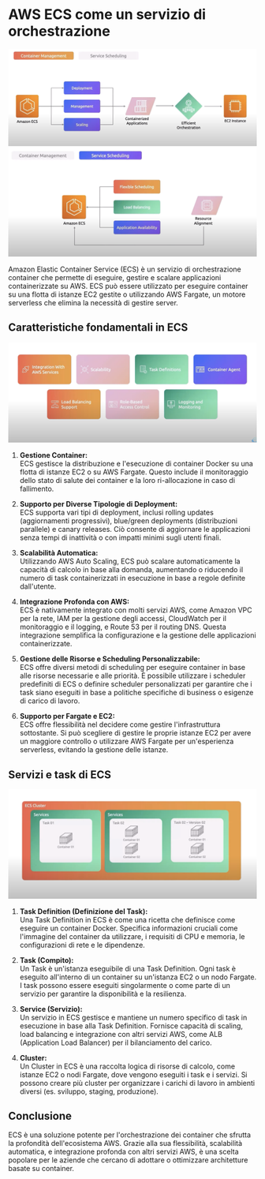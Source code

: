 # AWS ECS come un servizio di orchestrazione
![ecs](/images/aws-ecs.png)
![ecs](/images/aws-ecs-scheduling.png)

Amazon Elastic Container Service (ECS) è un servizio di orchestrazione container che permette di eseguire, gestire e scalare applicazioni containerizzate su AWS. ECS può essere utilizzato per eseguire container su una flotta di istanze EC2 gestite o utilizzando AWS Fargate, un motore serverless che elimina la necessità di gestire server.

## Caratteristiche fondamentali in ECS
![ecs](/images/aws-ecs-key-feature.png)
1. **Gestione Container:**  
   ECS gestisce la distribuzione e l'esecuzione di container Docker su una flotta di istanze EC2 o su AWS Fargate. Questo include il monitoraggio dello stato di salute dei container e la loro ri-allocazione in caso di fallimento.

2. **Supporto per Diverse Tipologie di Deployment:**  
   ECS supporta vari tipi di deployment, inclusi rolling updates (aggiornamenti progressivi), blue/green deployments (distribuzioni parallele) e canary releases. Ciò consente di aggiornare le applicazioni senza tempi di inattività o con impatti minimi sugli utenti finali.

3. **Scalabilità Automatica:**  
   Utilizzando AWS Auto Scaling, ECS può scalare automaticamente la capacità di calcolo in base alla domanda, aumentando o riducendo il numero di task containerizzati in esecuzione in base a regole definite dall'utente.

4. **Integrazione Profonda con AWS:**  
   ECS è nativamente integrato con molti servizi AWS, come Amazon VPC per la rete, IAM per la gestione degli accessi, CloudWatch per il monitoraggio e il logging, e Route 53 per il routing DNS. Questa integrazione semplifica la configurazione e la gestione delle applicazioni containerizzate.

5. **Gestione delle Risorse e Scheduling Personalizzabile:**  
   ECS offre diversi metodi di scheduling per eseguire container in base alle risorse necessarie e alle priorità. È possibile utilizzare i scheduler predefiniti di ECS o definire scheduler personalizzati per garantire che i task siano eseguiti in base a politiche specifiche di business o esigenze di carico di lavoro.

6. **Supporto per Fargate e EC2:**  
   ECS offre flessibilità nel decidere come gestire l'infrastruttura sottostante. Si può scegliere di gestire le proprie istanze EC2 per avere un maggiore controllo o utilizzare AWS Fargate per un'esperienza serverless, evitando la gestione delle istanze.

## Servizi e task di ECS
![ecs](/images/aws-ecs-service-task.png)

1. **Task Definition (Definizione del Task):**  
   Una Task Definition in ECS è come una ricetta che definisce come eseguire un container Docker. Specifica informazioni cruciali come l'immagine del container da utilizzare, i requisiti di CPU e memoria, le configurazioni di rete e le dipendenze.

2. **Task (Compito):**  
   Un Task è un'istanza eseguibile di una Task Definition. Ogni task è eseguito all'interno di un container su un'istanza EC2 o un nodo Fargate. I task possono essere eseguiti singolarmente o come parte di un servizio per garantire la disponibilità e la resilienza.

3. **Service (Servizio):**  
   Un servizio in ECS gestisce e mantiene un numero specifico di task in esecuzione in base alla Task Definition. Fornisce capacità di scaling, load balancing e integrazione con altri servizi AWS, come ALB (Application Load Balancer) per il bilanciamento del carico.

4. **Cluster:**  
   Un Cluster in ECS è una raccolta logica di risorse di calcolo, come istanze EC2 o nodi Fargate, dove vengono eseguiti i task e i servizi. Si possono creare più cluster per organizzare i carichi di lavoro in ambienti diversi (es. sviluppo, staging, produzione).

## Conclusione

ECS è una soluzione potente per l'orchestrazione dei container che sfrutta la profondità dell'ecosistema AWS. Grazie alla sua flessibilità, scalabilità automatica, e integrazione profonda con altri servizi AWS, è una scelta popolare per le aziende che cercano di adottare o ottimizzare architetture basate su container.

